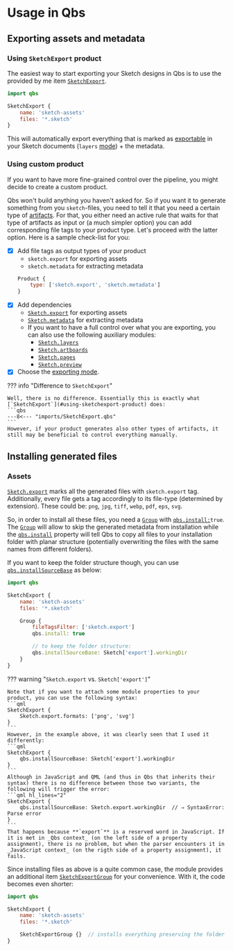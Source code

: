 # Usage in Qbs

## Exporting assets and metadata

### Using `SketchExport` product

The easiest way to start exporting your Sketch designs in Qbs is to use the provided by me item [`SketchExport`][sketchexport-item].

```qml
import qbs

SketchExport {
	name: 'sketch-assets'
	files: '*.sketch'
}
```

This will automatically export everything that is marked as [exportable](https://www.sketch.com/docs/importing-and-exporting/) in your Sketch documents (`layers` [mode][export-mode]) + the metadata.

### Using custom product

If you want to have more fine-grained control over the pipeline, you might decide to create a custom product.

Qbs won't build anything you haven't asked for. So if you want it to generate something from you `sketch`-files, you need to tell it that you need a certain type of [artifacts](https://doc.qt.io/qbs/qml-qbslanguageitems-artifact.html). For that, you either need an active rule that waits for that type of artifacts as input or (a much simpler option) you can add corresponding file tags to your product type. Let's proceed with the latter option. Here is a sample check-list for you:

- [x] Add file tags as output types of your product
	- `sketch.export` for exporting assets
	- `sketch.metadata` for extracting metadata
	```qml
	Product {
		type: ['sketch.export', 'sketch.metadata']
	}
	```
- [x] Add dependencies
	- [`Sketch.export`][export] for exporting assets
	- [`Sketch.metadata`][metadata] for extracting metadata
	- If you want to have a full control over what you are exporting, you can also use the following auxiliary modules:
		- [`Sketch.layers`][layers]
		- [`Sketch.artboards`][artboards]
		- [`Sketch.pages`][pages]
		- [`Sketch.preview`][preview]
- [x] Choose the [exporting mode][export-mode].

??? info "Difference to `SketchExport`"

	Well, there is no difference. Essentially this is exactly what [`SketchExport`](#using-sketchexport-product) does:
	```qbs
	---8<--- "imports/SketchExport.qbs"
	```
	However, if your product generates also other types of artifacts, it still may be beneficial to control everything manually.

## Installing generated files

### Assets

[`Sketch.export`][export] marks all the generated files with `sketch.export` tag. Additionally, every file gets a tag accordingly to its file-type (determined by extension). These could be: `png`, `jpg`, `tiff`, `webp`, `pdf`, `eps`, `svg`.

So, in order to install all these files, you need a [`Group`](https://doc.qt.io/qbs/qml-qbslanguageitems-group.html) with [`qbs.install:`](https://doc.qt.io/qbs/installing-files.html)`true`. The [`Group`](https://doc.qt.io/qbs/qml-qbslanguageitems-group.html) will allow to skip the generated metadata from installation while the [`qbs.install`](https://doc.qt.io/qbs/installing-files.html) property will tell Qbs to copy all files to your installation folder with planar structure (potentially overwriting the files with the same names from different folders).

If you want to keep the folder structure though, you can use [`qbs.installSourceBase`](https://doc.qt.io/qbs/qml-qbsmodules-qbs.html#installSourceBase-prop) as below:

```qml
import qbs

SketchExport {
	name: 'sketch-assets'
	files: '*.sketch'

	Group {
		fileTagsFilter: ['sketch.export']
		qbs.install: true

		// to keep the folder structure:
		qbs.installSourceBase: Sketch['export'].workingDir
	}
}
```

??? warning "`Sketch.export` vs. `Sketch['export']`"

	Note that if you want to attach some module properties to your product, you can use the following syntax:
	```qml
	SketchExport {
		Sketch.export.formats: ['png', 'svg']
	}
	```
	However, in the example above, it was clearly seen that I used it differently:
	```qml
	SketchExport {
		qbs.installSourceBase: Sketch['export'].workingDir
	}
	```
	Although in JavaScript and QML (and thus in Qbs that inherits their syntax) there is no difference between those two variants, the following will trigger the error:
	```qml hl_lines="2"
	SketchExport {
		qbs.installSourceBase: Sketch.export.workingDir  // ⇒ SyntaxError: Parse error
	}
	```
	That happens because **`export`** is a reserved word in JavaScript. If it is met in _Qbs context_ (on the left side of a property assignment), there is no problem, but when the parser encounters it in _JavaScript context_ (on the rigth side of a property assignment), it fails.

Since installing files as above is a quite common case, the module provides an additional item [`SketchExportGroup`][sketchexportgroup-item] for your convenience. With it, the code becomes even shorter:

```qml hl_lines="7"
import qbs

SketchExport {
	name: 'sketch-assets'
	files: '*.sketch'

	SketchExportGroup {}  // installs everything preserving the folder structure
}
```

[export]: ../reference/index.md
[metadata]: ../reference/metadata.md
[layers]: ../reference/layers.md
[artboards]: ../reference/artboards.md
[pages]: ../reference/pages.md
[preview]: ../reference/preview.md
[sketchexport-item]: ../reference/sketch-export.md
[sketchexportgroup-item]: ../reference/sketch-export-group.md

[export-mode]: ../reference/index.md#mode
